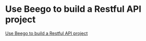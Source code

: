 # Use Beego to build a Restful API project
[Use Beego to build a Restful API project](https://aiwithcloud.com/2022/09/16/use_beego_to_build_a_restful_api_project/)